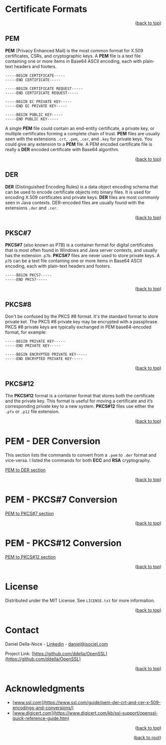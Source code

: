 <!-- Improved compatibility of back to top link: See: https://github.com/othneildrew/Best-README-Template/pull/73 -->
<a name="readme-top"></a>

# Certificate Formats
<p align="right">(<a href="#readme-top">back to top</a>)</p>

## PEM
**PEM** (Privacy Enhanced Mail) is the most common format for X.509 certificates, CSRs, and cryptographic keys. A **PEM** file is a text file containing one or more items in Base64 ASCII encoding, each with plain-text headers and footers.

    -----BEGIN CERTIFICATE-----
    -----END CERTIFICATE-----

    -----BEGIN CERTIFICATE REQUEST-----
    -----END CERTIFICATE REQUEST-----

    -----BEGIN EC PRIVATE KEY-----
    -----END EC PRIVATE KEY-----

    -----BEGIN PUBLIC KEY-----
    -----END PUBLIC KEY-----

A single **PEM** file could contain an end-entity certificate, a private key, or multiple certificates forming a complete chain of trust. **PEM** files are usually seen with the extensions `.crt`, `.pem`, `.cer`, and `.key` for private keys. You could give any extension to a **PEM** file. A PEM encoded certificate file is really a **DER** encoded certificate with Base64 algorithm.
<p align="right">(<a href="#readme-top">back to top</a>)</p>

## DER
**DER** (Distinguished Encoding Rules) is a data object encoding schema that can be used to encode certificate objects into binary files. It is used for encoding X.509 certificates and private keys. **DER** files are most commonly seen in Java contexts. DER-encoded files are usually found with the extensions `.der` and `.cer`.
<p align="right">(<a href="#readme-top">back to top</a>)</p>

## PKSC#7
**PKCS#7** (also known as P7B) is a container format for digital certificates that is most often found in Windows and Java server contexts, and usually has the extension .`p7b`. **PKCS#7** files are never used to store private keys. A `p7b` can be a text file containing one or more items in Base64 ASCII encoding, each with plain-text headers and footers.

    -----BEGIN PKCS7-----
    -----END PKCS7-----

<p align="right">(<a href="#readme-top">back to top</a>)</p>

## PKCS#8
Don't be confused by the PKCS #8 format. It's the standard format to store private ket. The PKCS #8 private key may be encrypted with a passphrase. PKCS #8 private keys are typically exchanged in PEM base64-encoded format, for example:

    -----BEGIN PRIVATE KEY-----
    -----END PRIVATE KEY-----

    -----BEGIN ENCRYPTED PRIVATE KEY-----
    -----END ENCRYPTED PRIVATE KEY-----
<p align="right">(<a href="#readme-top">back to top</a>)</p>

## PKCS#12
The **PKCS#12** format is a container format that stores both the certificate and the private key. This format is useful for moving a certificate and it’s corresponding private key to a new system. **PKCS#12** files use either the `.pfx` or `.p12` file extension.
<p align="right">(<a href="#readme-top">back to top</a>)</p>

# PEM - DER Conversion
This section lists the commands to convert from a `.pem` to `.der` format and vice-versa. I listed the commands for both **ECC** and **RSA** cryptography.
<p align="left"><a href="PEM-DER.md">PEM to DER section</a></p>
<p align="right">(<a href="#readme-top">back to top</a>)</p>

# PEM - PKCS#7 Conversion
<p align="left"><a href="PEM-PKCS7.md">PEM to PKCS#7 section</a></p>
<p align="right">(<a href="#readme-top">back to top</a>)</p>

# PEM - PKCS#12 Conversion
<p align="left"><a href="PEM-PKCS12.md">PEM to PKCS#12 section</a></p>
<p align="right">(<a href="#readme-top">back to top</a>)</p>

<!-- LICENSE -->
# License
Distributed under the MIT License. See `LICENSE.txt` for more information.
<p align="right">(<a href="#readme-top">back to top</a>)</p>

<!-- CONTACT -->
# Contact
Daniel Della-Noce - [Linkedin](https://www.linkedin.com/in/daniel-della-noce-2176b622/) - daniel@isociel.com

Project Link: [https://github.com/ddella/OpenSSL](https://github.com/ddella/OpenSSL)
<p align="right">(<a href="#readme-top">back to top</a>)</p>

<!-- ACKNOWLEDGMENTS -->
# Acknowledgments
* [www.ssl.com](https://www.ssl.com/guide/pem-der-crt-and-cer-x-509-encodings-and-conversions/)
* [www.digicert.com](https://www.digicert.com/kb/ssl-support/openssl-quick-reference-guide.htm)

<p align="right">(<a href="#readme-top">back to top</a>)</p>
<p align="right">(<a href="../">back to root</a>)</p>
